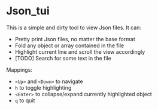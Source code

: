 # Json_tui

This is a simple and dirty tool to view Json files. It can:
- Pretty print Json files, no matter the base format
- Fold any object or array contained in the file
- Highlight current line and scroll the view accordingly
- [TODO] Search for some text in the file

Mappings:
- `<Up>` and `<Down>` to navigate
- `h` to toggle highlighting
- `<Enter>` to collapse/expand currently highlighted object
- `q` to quit

